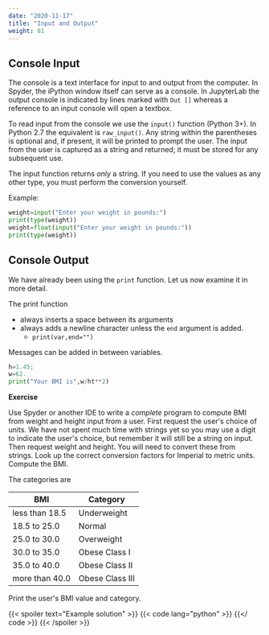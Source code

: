 ```yaml
---
date: "2020-11-17"
title: "Input and Output"
weight: 81
---
```


## Console Input

The console is a text interface for input to and output from the computer.  In Spyder, the iPython window itself can serve as a console.  In JupyterLab the output console is indicated by lines marked with `Out []` whereas a reference to an input console will open a textbox. 

To read input from the console we use the `input()` function (Python 3+).  In Python 2.7 the equivalent is `raw_input()`.  Any string within the parentheses is optional and, if present, it will be printed to prompt the user.  The input from the user is captured as a string and returned; it must be stored for any subsequent use.

The input function returns _only_ a string.  If you need to use the values as any other type, you must perform the conversion yourself.

Example:

```python
weight=input("Enter your weight in pounds:")
print(type(weight))
weight=float(input("Enter your weight in pounds:"))
print(type(weight))
```

## Console Output

We have already been using the `print` function.  Let us now examine it in more detail.

The print function

* always inserts a space between its arguments
* always adds a newline character unless the `end` argument is added.
  * `print(var,end="")`

Messages can be added in between variables.

```python
h=1.45;
w=62.
print("Your BMI is",w/ht**2)
```

**Exercise**

Use Spyder or another IDE to write a <em>complete</em> program to compute BMI from weight and height input from a user.  First request the user's choice of units.  We have not spent much time with strings yet so you may use a digit to indicate the user's choice, but remember it will still be a string on input. Then request weight and height.  You will need to convert these from strings. Look up the correct conversion factors for Imperial to metric units. Compute the BMI. 

The categories are 

| BMI            | Category        |
|----------------|-----------------|
| less than 18.5 | Underweight     |
| 18.5 to 25.0   | Normal          |
| 25.0 to 30.0   | Overweight      |
| 30.0 to 35.0   | Obese Class I   |
| 35.0 to 40.0   | Obese Class II  |
| more than 40.0 | Obese Class III |

Print the user's BMI value and category.

{{< spoiler text="Example solution" >}}
{{< code lang="python" >}}
[](/content/courses/python-introduction/code/exercises/user_input_bmi.py)
{{</ code >}}
{{< /spoiler >}}


